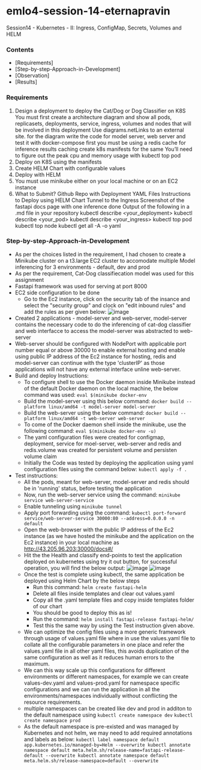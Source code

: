 # emlo4-session-14-eternapravin

Session14 - Kubernetes - II: Ingress, ConfigMap, Secrets, Volumes and HELM


### Contents
  - [Requirements]
  - [Step-by-step-Approach-in-Development]
  - [Observation]
  - [Results]

### Requirements

1. Design a deployment to deploy the Cat/Dog or Dog Classifier on K8S
    You must first create a architecture diagram and show all pods, replicasets, deployments, service, ingress, volumes and nodes that will be involved in this deployment
    Use diagrams.netLinks to an external site. for the diagram
    write the code for model server, web server and test it with docker-compose first
    you must be using a redis cache for inference results caching
    create k8s manifests for the same
    You’ll need to figure out the peak cpu and memory usage with kubectl top pod
2. Deploy on K8S using the manifests
3. Create HELM Chart with configurable values
4. Deploy with HELM
5. You must use minikube either on your local machine or on an EC2 instance
6. What to Submit?
   Github Repo with Deployment YAML Files
   Instructions to
      Deploy using HELM Chart
      Tunnel to the Ingress
      Screenshot of the fastapi docs page with one inference done
   Output of the following in a .md file in your repository
      kubectl describe <your_deployment>
      kubectl describe <your_pod>
      kubectl describe <your_ingress>
      kubectl top pod
      kubectl top node
      kubectl get all -A -o yaml

### Step-by-step-Approach-in-Development
  - As per the choices listed in the requirement, I had chosen to create a Minikube cluster on a t3.large EC2 cluster to accomodate multiple Model inferencing for 3 environments - default, dev and prod
  - As per the requirement, Cat-Dog classifiecation model was used for this assignment
  - Fastapi framework was used for serving at port 8000
  - EC2 side configuration to be done
    - Go to the Ec2 instance, click on the security tab of the insance and select the "security group" and clock on "edit inbound rules" and add the rules as per given below:
     ![image](https://github.com/user-attachments/assets/97d537e9-e939-44e2-839e-36a78acc0c8e)
  - Created 2 applications - model-server and web-server, model-server contains the necessary code to do the inferencing of cat-dog classifier and web interfacce to access the model-server was 
    abstracted to web-server
  - Web-server should be configured with NodePort with applicable port number equal or above 30000 to enable external hosting and enable using public IP address of the Ec2 instance for hosting, redis 
    and model-server can continue with the type 'clusterIP' as those applications will not have any external interface unline web-server.
  - Build and deploy Instructions:
    -  To configure shell to use the Docker daemon inside Minikube instead of the default Docker daemon on the local machine, the below command was used:
       `eval $(minikube docker-env`
    - Build the model-server using this below command:
        `docker build --platform linux/amd64 -t model-server model-server`
    - Build the web-server using the below command:
        `docker build --platform linux/amd64 -t web-server web-server`
    - To come of the Docker daemon shell inside the minikube, use the following command:
         `eval $(minikube docker-env -u)`
    - The yaml configuration files were created for configmap, deployment, service for moel-server, web-server and redis and redis.volume was created for persistent volume and persisten volume claim
    - Initially the Code was tested by deploying the application using yaml configuration files using the command below:
            `kubectl apply -f .`
  - Test instructions: 
    - All the pods, meant for web-server, model-server and redis should be in 'running' status, before testing the application
    - Now, run the web-server service using the command: `minikube service web-server-service`
    - Enable tunneling using `minikube tunnel`
    - Apply port forwarding using the command: `kubectl port-forward service/web-server-service 30000:80 --address=0.0.0.0 -n default`
    -  Open the web-browser with the public IP address of the Ec2 instance (as we have hosted the minikube and the application on the Ec2 instance) in your local machine as
       http://43.205.96.203:30000/docs#/
    - Hit the the Health and classify end-points to test the application deployed on kubernetes using try it out button, for successful operation, you will find the below output:
      ![image](https://github.com/user-attachments/assets/783e9f38-899d-40e9-b22d-e5358d097450)
      ![image](https://github.com/user-attachments/assets/f02d87d2-fc55-4586-92c1-bebdb59172ad)
    - Once the test is complete using kubectl, the same application be deployed using Helm Chart by the below steps
       - Run this command: `helm create fastapi-helm`
       - Delete all files inside templates and clear out values.yaml
       - Copy all the .yaml template files and copy inside templates folder of our chart
       - You should be good to deploy this as is!
       - Run the command:  `helm install fastapi-release fastapi-helm/ `
       - Test this the same way by using the Test instruction given above.
    - We can optimize the config files using a more generic framework through usage of values.yaml file where in use the values.yaml file to collate all the configurable parameters in one place and refer the values.yaml file in all other yaml files, this avoids duplication of the same configuration as well as it reduces human errors to the maximum.
    - We can this way scale up this configurations for different environments or different namespaces, for example we can create values-dev.yaml and values-prod.yaml for namespace specific configurations and we can run the application in all the environments/namespaces individually without conflicting the resource requirements.
    -  multiple namespaces can be created like dev and prod in additon to the default namespace using
       `kubectl create namespace dev`
       `kubectl create namespace prod`
    - As the default namespace is pre-existed and was managed by Kubernetes and not helm, we may need to add required annotations and labels as below:
       `
        kubectl label namespace default app.kubernetes.io/managed-by=Helm --overwrite
        kubectl annotate namespace default meta.helm.sh/release-name=fastapi-release-default --overwrite
        kubectl annotate namespace default meta.helm.sh/release-namespace=default --overwrite 
        `

        
